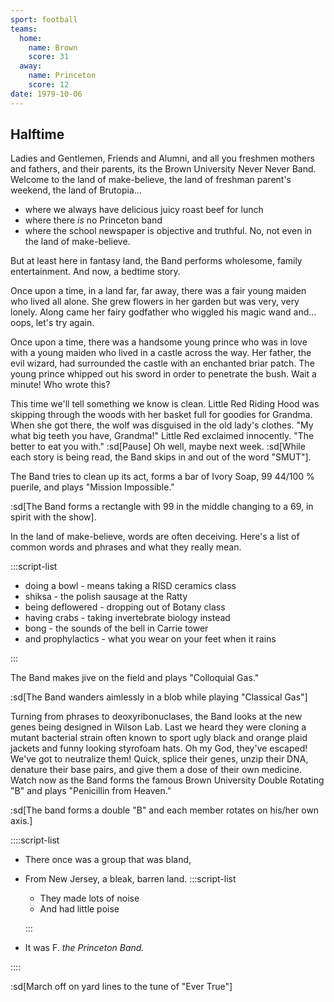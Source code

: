 ```yaml
---
sport: football
teams:
  home:
    name: Brown
    score: 31
  away:
    name: Princeton
    score: 12
date: 1979-10-06
---
```


## Halftime

Ladies and Gentlemen, Friends and Alumni, and all you freshmen mothers and fathers, and their parents, its the Brown University Never Never Band. Welcome to the land of make-believe, the land of freshman parent's weekend, the land of Brutopia...

- where we always have delicious juicy roast beef for lunch
- where there _is_ no Princeton band
- where the school newspaper is objective and truthful. No, not even in the land of make-believe.

But at least here in fantasy land, the Band performs wholesome, family entertainment. And now, a bedtime story.

Once upon a time, in a land far, far away, there was a fair young maiden who lived all alone. She grew flowers in her garden but was very, very lonely. Along came her fairy godfather who wiggled his magic wand and... oops, let's try again.

Once upon a time, there was a handsome young prince who was in love with a young maiden who lived in a castle across the way. Her father, the evil wizard, had surrounded the castle with an enchanted briar patch. The young prince whipped out his sword in order to penetrate the bush. Wait a minute! Who wrote this?

This time we'll tell something we know is clean. Little Red Riding Hood was skipping through the woods with her basket full for goodies for Grandma. When she got there, the wolf was disguised in the old lady's clothes. "My what big teeth you have, Grandma!" Little Red exclaimed innocently. "The better to eat you with." :sd[Pause] Oh well, maybe next week. :sd[While each story is being read, the Band skips in and out of the word "SMUT"].

The Band tries to clean up its act, forms a bar of Ivory Soap, 99 44/100 % puerile, and plays "Mission Impossible."

:sd[The Band forms a rectangle with 99 in the middle changing to a 69, in spirit with the show].

In the land of make-believe, words are often deceiving. Here's a list of common words and phrases and what they really mean.

:::script-list

- doing a bowl - means taking a RISD ceramics class
- shiksa - the polish sausage at the Ratty
- being deflowered - dropping out of Botany class
- having crabs - taking invertebrate biology instead
- bong - the sounds of the bell in Carrie tower
- and prophylactics - what you wear on your feet when it rains

:::

The Band makes jive on the field and plays "Colloquial Gas."

:sd[The Band wanders aimlessly in a blob while playing "Classical Gas"]

Turning from phrases to deoxyribonuclases, the Band looks at the new genes being designed in Wilson Lab. Last we heard they were cloning a mutant bacterial strain often known to sport ugly black and orange plaid jackets and funny looking styrofoam hats. Oh my God, they've escaped! We've got to neutralize them! Quick, splice their genes, unzip their DNA, denature their base pairs, and give them a dose of their own medicine. Watch now as the Band forms the famous Brown University Double Rotating "B" and plays "Penicillin from Heaven."

:sd[The band forms a double "B" and each member rotates on his/her own axis.]

::::script-list

- There once was a group that was bland,
- From New Jersey, a bleak, barren land. :::script-list

  - They made lots of noise
  - And had little poise

  :::

- It was F. _the Princeton Band._

::::

:sd[March off on yard lines to the tune of "Ever True"]

